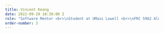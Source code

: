 ```yaml
---
title: Vincent Keang
date: 2022-09-20 18:39:00 Z
role: "Software Mentor <br>\nStudent at UMass Lowell <br>\nFRC 5962 Alumnus "
order-number: 3
---
```


